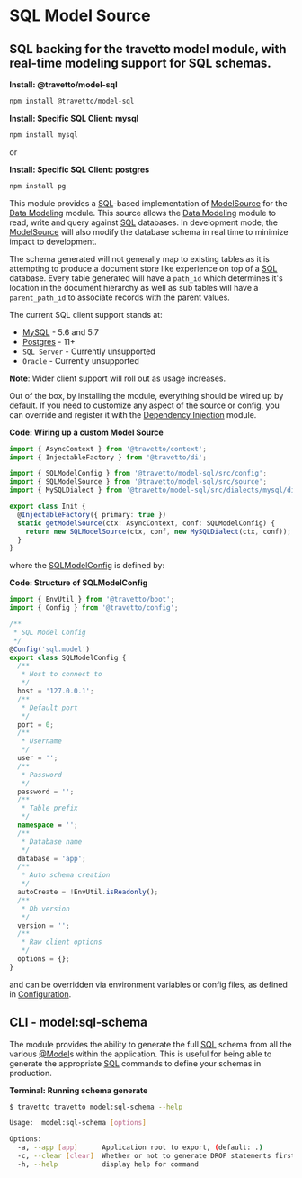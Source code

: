 <!-- This file was generated by the framweork and should not be modified directly -->
<!-- Please modify https://github.com/travetto/travetto/tree/master/module/model-sql/DOCS.js and execute "npm run docs" to rebuild -->
# SQL Model Source
## SQL backing for the travetto model module, with real-time modeling support for SQL schemas.

**Install: @travetto/model-sql**
```bash
npm install @travetto/model-sql
```

**Install: Specific SQL Client: mysql**
```bash
npm install mysql
```

or 

**Install: Specific SQL Client: postgres**
```bash
npm install pg
```

This module provides a [SQL](https://en.wikipedia.org/wiki/SQL)-based implementation of [ModelSource](https://github.com/travetto/travetto/tree/master/module/model/src/service/source.ts#L58) for the [Data Modeling](https://github.com/travetto/travetto/tree/master/module/model#readme "Datastore abstraction for CRUD operations with advanced query support.") module.  This source allows the [Data Modeling](https://github.com/travetto/travetto/tree/master/module/model#readme "Datastore abstraction for CRUD operations with advanced query support.") module to read, write and query against [SQL](https://en.wikipedia.org/wiki/SQL) databases. In development mode, the [ModelSource](https://github.com/travetto/travetto/tree/master/module/model/src/service/source.ts#L58) will also modify the database schema in real time to minimize impact to development.

The schema generated will not generally map to existing tables as it is attempting to produce a document store like experience on top of
a [SQL](https://en.wikipedia.org/wiki/SQL) database.  Every table generated will have a `path_id` which determines it's location in the document hierarchy as well as sub tables will have a `parent_path_id` to associate records with the parent values.

The current SQL client support stands at:
   
   *  [MySQL](https://www.mysql.com/) - 5.6 and 5.7
   *  [Postgres](https://postgresql.org) - 11+
   *  `SQL Server` - Currently unsupported
   *  `Oracle` - Currently unsupported

**Note**: Wider client support will roll out as usage increases.

Out of the box, by installing the module, everything should be wired up by default.  If you need to customize any aspect of the source or config, you can override and register it with the [Dependency Injection](https://github.com/travetto/travetto/tree/master/module/di#readme "Dependency registration/management and injection support.") module.

**Code: Wiring up a custom Model Source**
```typescript
import { AsyncContext } from '@travetto/context';
import { InjectableFactory } from '@travetto/di';

import { SQLModelConfig } from '@travetto/model-sql/src/config';
import { SQLModelSource } from '@travetto/model-sql/src/source';
import { MySQLDialect } from '@travetto/model-sql/src/dialects/mysql/dialect';

export class Init {
  @InjectableFactory({ primary: true })
  static getModelSource(ctx: AsyncContext, conf: SQLModelConfig) {
    return new SQLModelSource(ctx, conf, new MySQLDialect(ctx, conf));
  }
}
```

where the [SQLModelConfig](https://github.com/travetto/travetto/tree/master/module/model-sql/src/config.ts#L8) is defined by:

**Code: Structure of SQLModelConfig**
```typescript
import { EnvUtil } from '@travetto/boot';
import { Config } from '@travetto/config';

/**
 * SQL Model Config
 */
@Config('sql.model')
export class SQLModelConfig {
  /**
   * Host to connect to
   */
  host = '127.0.0.1';
  /**
   * Default port
   */
  port = 0;
  /**
   * Username
   */
  user = '';
  /**
   * Password
   */
  password = '';
  /**
   * Table prefix
   */
  namespace = '';
  /**
   * Database name
   */
  database = 'app';
  /**
   * Auto schema creation
   */
  autoCreate = !EnvUtil.isReadonly();
  /**
   * Db version
   */
  version = '';
  /**
   * Raw client options
   */
  options = {};
}
```

and can be overridden via environment variables or config files, as defined in [Configuration](https://github.com/travetto/travetto/tree/master/module/config#readme "Environment-aware config management using yaml files").

## CLI - model:sql-schema

The module provides the ability to generate the full [SQL](https://en.wikipedia.org/wiki/SQL) schema from all the various [@Model](https://github.com/travetto/travetto/tree/master/module/model/src/registry/decorator.ts#L12)s within the application.  This is useful for being able to generate the appropriate [SQL](https://en.wikipedia.org/wiki/SQL) commands to define your schemas in production.

**Terminal: Running schema generate**
```bash
$ travetto travetto model:sql-schema --help

Usage:  model:sql-schema [options]

Options:
  -a, --app [app]      Application root to export, (default: .)
  -c, --clear [clear]  Whether or not to generate DROP statements first (default: true)
  -h, --help           display help for command
```

